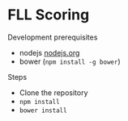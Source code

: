 FLL Scoring
=============

Development prerequisites

- nodejs [nodejs.org](http://nodejs.org)
- bower (`npm install -g bower`)

Steps

- Clone the repository
- `npm install`
- `bower install`